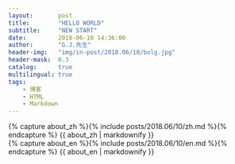 ```yaml
---
layout:       post
title:        "HELLO WORLD"
subtitle:     "NEW START"
date:         2018-06-10 14:36:00
author:       "G.J.先生"
header-img:   "img/in-post/2018.06/10/bolg.jpg"
header-mask:  0.3
catalog:      true
multilingual: true
tags:
    - 博客
    - HTML
    - Markdown
---
```


<!-- Chinese Version -->
<div class="zh post-container">
    {% capture about_zh %}{% include posts/2018.06/10/zh.md %}{% endcapture %}
    {{ about_zh | markdownify }}
</div>

<!-- English Version -->
<div class="en post-container">
    {% capture about_en %}{% include posts/2018.06/10/en.md %}{% endcapture %}
    {{ about_en | markdownify }}
</div>
